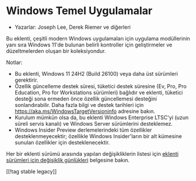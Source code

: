 # Windows Temel Uygulamalar #

* Yazarlar: Joseph Lee, Derek Riemer ve diğerleri

Bu eklenti, çeşitli modern Windows uygulamaları için uygulama modüllerinin
yanı sıra Windows 11'de bulunan belirli kontroller için geliştirmeler ve
düzeltmelerden oluşan bir koleksiyondur.

Notlar:

* Bu eklenti, Windows 11 24H2 (Build 26100) veya daha üst sürümleri
  gerektirir.
* Özellik güncelleme destek süresi, tüketici destek süresine (Ev, Pro, Pro
  Education, Pro for Workstations sürümleri) bağlıdır ve eklenti, tüketici
  desteği sona ermeden önce özellik güncellemesi desteğini
  sonlandırabilir. Daha fazla bilgi ve destek tarihleri ​​için
  <https://aka.ms/WindowsTargetVersioninfo> adresine bakın.
* Kurulum mümkün olsa da, bu eklenti Windows Enterprise LTSC'yi (uzun süreli
  servis kanalı) ve Windows Server sürümlerini desteklemez.
* Windows Insider Preview derlemelerindeki tüm özellikler
  desteklenmeyecektir; özellikle Windows Insider'ların bir alt kümesine
  sunulan özellikler için desteklenecektir.

Her bir eklenti sürümü arasında yapılan değişikliklerin listesi için
[eklenti sürümleri için değişiklik günlükleri][1] belgesine bakın.

[[!tag stable legacy]]

[1]: https://github.com/josephsl/wintenapps/blob/main/changes.md
